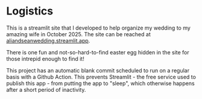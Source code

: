 # Logistics

This is a streamlit site that I developed to help organize my wedding to my amazing wife in October 2025. The site can be reached at [aliandseanwedding.streamlit.app](https://aliandseanwedding.streamlit.app).

There is one fun and not-so-hard-to-find easter egg hidden in the site for those intrepid enough to find it!

This project has an automatic blank commit scheduled to run on a regular basis with a Github Action. This prevents Streamlit - the free service used to publish this app - from putting the app to "sleep", which otherwise happens after a short period of inactivity.
